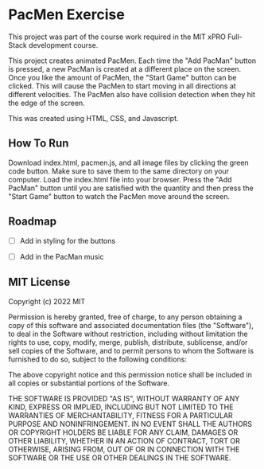 # PacMen Exercise

This project was part of the course work required in the MIT xPRO Full-Stack development course.

This project creates animated PacMen. Each time the "Add PacMan" button is pressed, a new PacMan is created at a different place on the screen. Once you like the amount of PacMen, the "Start Game" button can be clicked. This will cause the PacMen to start moving in all directions at different velocities. The PacMen also have collision detection when they hit the edge of the screen.

This was created using HTML, CSS, and Javascript.

## How To Run

Download index.html, pacmen.js, and all image files by clicking the green code button. Make sure to save them to the same directory on your computer. Load the index.html file into your browser. Press the "Add PacMan" button until you are satisfied with the quantity and then press the "Start Game" button to watch the PacMen move around the screen.

## Roadmap

- [ ] Add in styling for the buttons

- [ ] Add in the PacMan music

## MIT License

Copyright (c) 2022 MIT

Permission is hereby granted, free of charge, to any person obtaining a copy of this software and associated documentation files (the "Software"), to deal in the Software without restriction, including without limitation the rights to use, copy, modify, merge, publish, distribute, sublicense, and/or sell copies of the Software, and to permit persons to whom the Software is furnished to do so, subject to the following conditions:

The above copyright notice and this permission notice shall be included in all copies or substantial portions of the Software.

THE SOFTWARE IS PROVIDED "AS IS", WITHOUT WARRANTY OF ANY KIND, EXPRESS OR IMPLIED, INCLUDING BUT NOT LIMITED TO THE WARRANTIES OF MERCHANTABILITY, FITNESS FOR A PARTICULAR PURPOSE AND NONINFRINGEMENT. IN NO EVENT SHALL THE AUTHORS OR COPYRIGHT HOLDERS BE LIABLE FOR ANY CLAIM, DAMAGES OR OTHER LIABILITY, WHETHER IN AN ACTION OF CONTRACT, TORT OR OTHERWISE, ARISING FROM, OUT OF OR IN CONNECTION WITH THE SOFTWARE OR THE USE OR OTHER DEALINGS IN THE SOFTWARE.
